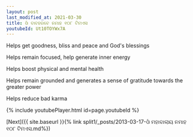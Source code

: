 ```yaml
---
layout: post
last_modified_at: 2021-03-30
title: ଓଁ ବାବହରବେ ନମାହ ୧୦୮ ଟିମଏସ
youtubeId: Ut10TOYWx7A
---
```

 
 
Helps get goodness, bliss and peace and God's blessings
 
Helps remain focused, help generate inner energy 
 
Helps boost physical and mental health 
 
Helps remain grounded and generates a sense of gratitude towards the greater power 
 
Helps reduce bad karma
 
 
 
 


{% include youtubePlayer.html id=page.youtubeId %}
 
[Next]({{ site.baseurl }}{% link  split1/_posts/2013-03-17-ଓଁ ମହାବାଲାୟ ନମାହ ୧୦୮ ଟିମଏସ.md%})
 
